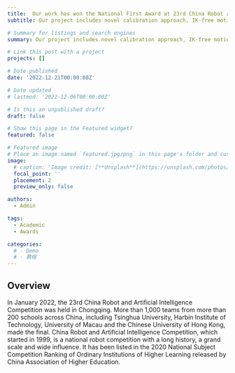 ```yaml
---
title:  Our work has won the National First Award at 23rd China Robot and Artificial Intelligence Competition (CRAIC). Cheers!🎊
subtitle: Our project includes novel calibration approach, IK-free motion planning based on DRL, efficient policy learning, reward system design, and virtual twin system.

# Summary for listings and search engines
summary: Our project includes novel calibration approach, IK-free motion planning based on DRL, efficient policy learning, reward system design, and virtual twin system.

# Link this post with a project
projects: []

# Date published
date: '2022-12-21T00:00:00Z'

# Date updated
# lastmod: '2022-12-06T00:00:00Z'

# Is this an unpublished draft?
draft: false

# Show this page in the Featured widget?
featured: false

# Featured image
# Place an image named `featured.jpg/png` in this page's folder and customize its options here.
image:
  # caption: 'Image credit: [**Unsplash**](https://unsplash.com/photos/CpkOjOcXdUY)'
  focal_point: ''
  placement: 2
  preview_only: false

authors:
  - Admin

tags:
  - Academic
  - Awards

categories:
  # - Demo
  # - 教程
---
```



## Overview

In January 2022, the 23rd China Robot and Artificial Intelligence Competition was held in Chongqing. More than 1,000 teams from more than 200 schools across China, including Tsinghua University, Harbin Institute of Technology, University of Macau and the Chinese University of Hong Kong, made the final. China Robot and Artificial Intelligence Competition, which started in 1999, is a national robot competition with a long history, a grand scale and wide influence. It has been listed in the 2020 National Subject Competition Ranking of Ordinary Institutions of Higher Learning released by China Association of Higher Education.
